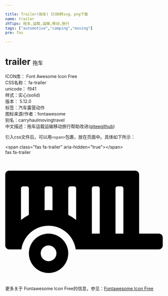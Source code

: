 ```yaml
---

title: Trailer(拖车) ICON转svg、png下载
name: trailer
zhTips: 拖车,运载,运输,移动,旅行
tags: ["automotive","camping","moving"]
pre: fas

---
```


# trailer  <small style="font-size: 60%;font-weight: 100">拖车</small>


<div class="detail-page">
<p>
<span>
ICON库：
<span class="badge-secondary badge">Font Awesome Icon Free</span> 
</span>
<br/>
<span>
CSS名称：
<span class="badge-secondary badge">fa-trailer</span> 
</span>
<br/>
<span>
unicode：
<span class="badge-secondary badge">f941</span> 
<copy-btn content='f941' btn-title=""></copy-btn>
<copy-btn :content='String.fromCodePoint(parseInt("f941", 16))' btn-title="复制U"></copy-btn>
</span><br/><span>样式：<span class="badge-light badge">实心(solid)</span></span>
<br/>
<span>
版本：
<span class="badge-secondary badge">5.12.0</span> 
</span><br/><span>标签：<span class="badge-light badge"><router-link to="/tags/automotive.html">汽车</router-link></span><span class="badge-light badge"><router-link to="/tags/camping.html">露营</router-link></span><span class="badge-light badge"><router-link to="/tags/moving.html">动作</router-link></span></span>
<br/>
<span>图标来源/作者：<span class="badge-light badge">fontawesome</span></span> 
<br/>
<span>别名：<span class="badge-light badge">carry</span><span class="badge-light badge">haul</span><span class="badge-light badge">moving</span><span class="badge-light badge">travel</span></span><br/><span class="zh-detail">中文描述：<span class="badge-primary badge">拖车</span><span class="badge-primary badge">运载</span><span class="badge-primary badge">运输</span><span class="badge-primary badge">移动</span><span class="badge-primary badge">旅行</span><span class="help-link"><span>帮助改进</span>(<a href="https://gitee.com/liuwave/icon-helper/edit/master/json/fontawesome/solid/trailer.json" target="_blank" rel="noopener noreferrer">gitee</a><a href="https://github.com/liuwave/icon-helper/edit/master/json/fontawesome/solid/trailer.json" target="_blank" rel="noopener noreferrer">github</a></span>)</span><br/>
</p>
</div>
<div class="alert alert-dark">
  <i class="fas fa-trailer fa-xs"></i>
  <i class="fas fa-trailer fa-sm"></i>
  <i class="fas fa-trailer fa-lg"></i>
  <i class="fas fa-trailer fa-2x"></i>
  <i class="fas fa-trailer fa-3x"></i>
  <i class="fas fa-trailer fa-5x"></i>
  <i class="fas fa-trailer fa-7x"></i>
</div>
<div>
  <p>引入css文件后，可以用<code>&lt;span&gt;</code>包裹，放在页面中。具体如下所示：    
  </p>
  <div class="alert alert-primary" style="font-size: 14px">
    &lt;span class="fas fa-trailer" aria-hidden="true"&gt;&lt;/span&gt;
    <copy-btn content='<span class="fas fa-trailer" aria-hidden="true"></span>'></copy-btn>
  </div>
  <div class="alert alert-secondary">
    <i class="fas fa-trailer"
    style="font-size: 24px"
    aria-hidden="true"></i> fas fa-trailer
    <copy-btn content="fas fa-trailer" btn-title="复制图标名称"></copy-btn>
  </div>
</div>
<div id="svg" class="svg-wrap">
<svg xmlns="http://www.w3.org/2000/svg" viewBox="0 0 640 512"><path d="M624,320H544V80a16,16,0,0,0-16-16H16A16,16,0,0,0,0,80V368a16,16,0,0,0,16,16H65.61c7.83-54.21,54-96,110.39-96s102.56,41.79,110.39,96H624a16,16,0,0,0,16-16V336A16,16,0,0,0,624,320ZM96,243.68a176.29,176.29,0,0,0-32,20.71V136a8,8,0,0,1,8-8H88a8,8,0,0,1,8,8Zm96-18.54c-5.31-.49-10.57-1.14-16-1.14s-10.69.65-16,1.14V136a8,8,0,0,1,8-8h16a8,8,0,0,1,8,8Zm96,39.25a176.29,176.29,0,0,0-32-20.71V136a8,8,0,0,1,8-8h16a8,8,0,0,1,8,8ZM384,320H352V136a8,8,0,0,1,8-8h16a8,8,0,0,1,8,8Zm96,0H448V136a8,8,0,0,1,8-8h16a8,8,0,0,1,8,8Zm-304,0a80,80,0,1,0,80,80A80,80,0,0,0,176,320Zm0,112a32,32,0,1,1,32-32A32,32,0,0,1,176,432Z"/></svg>
</div>
<detail full-name='fa-trailer'></detail>
    
<div><p>更多关于  Fontawesome Icon Free的信息，参见：<a target="_blank" href="https://iconhelper.cn/fontawesome.html">Fontawesome Icon Free</a>
</p></div>

